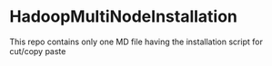 # HadoopMultiNodeInstallation
This repo contains only one MD file having the installation script for cut/copy paste
